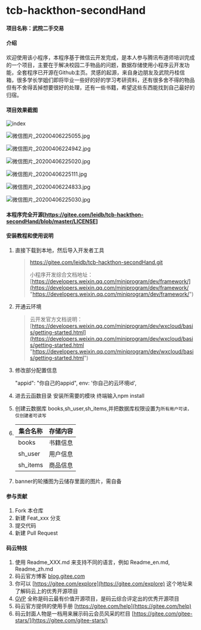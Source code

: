 # tcb-hackthon-secondHand

#### 项目名称：武院二手交易

#### 介绍

​		欢迎使用该小程序，本程序基于微信云开发完成，是本人参与腾讯布道师培训完成的一个项目，主要在于解决校园二手物品的问题，数据存储使用小程序云开发功能，全套程序已开源在Github主页。灵感的起源，来自身边朋友及武院丹桂信箱，很多学长学姐们即将毕业一些好的好的学习考研资料，还有很多舍不得的物品但有不舍得丢掉想要很好的处理，还有一些书籍，希望这些东西能找到自己最好的归宿。

#### 项目效果截图
![index](https://ww1.sinaimg.cn/large/005W6BOngy1gdkfs07qs4j30u01s6mzm.jpg)

![微信图片_20200406225055.jpg](https://ww1.sinaimg.cn/large/005W6BOngy1gdkfs07qs4j30u01s6mzm.jpg)

![微信图片_20200406224942.jpg](https://ww1.sinaimg.cn/large/005W6BOngy1gdkfu4gc53j30u01s6dh6.jpg)

![微信图片_20200406225020.jpg](https://ww1.sinaimg.cn/large/005W6BOngy1gdkfuqg59mj30u01s6gmu.jpg)

![微信图片_20200406225111.jpg](https://ww1.sinaimg.cn/large/005W6BOngy1gdkfvgyqdoj30u01s6wfu.jpg)

![微信图片_20200406224833.jpg](https://ww1.sinaimg.cn/large/005W6BOngy1gdkfvwarnjj30u01s6q64.jpg)

![微信图片_20200406225030.jpg](https://ww1.sinaimg.cn/large/005W6BOngy1gdkfwnpphlj30u01s6ta9.jpg)

#### 本程序完全开源[https://gitee.com/leidb/tcb-hackthon-secondHand/blob/master/LICENSE]


#### 安装教程和使用说明

1. 直接下载到本地，然后导入开发者工具

   > https://gitee.com/leidb/tcb-hackthon-secondHand.git
   >
   > 小程序开发综合文档地址：[https://developers.weixin.qq.com/miniprogram/dev/framework/](https://developers.weixin.qq.com/miniprogram/dev/framework/ "https://developers.weixin.qq.com/miniprogram/dev/framework/")

2. 开通云环境

   > 云开发官方文档说明：[https://developers.weixin.qq.com/miniprogram/dev/wxcloud/basis/getting-started.html](https://developers.weixin.qq.com/miniprogram/dev/wxcloud/basis/getting-started.html "https://developers.weixin.qq.com/miniprogram/dev/wxcloud/basis/getting-started.html")

3. 修改部分配置信息

   	"appid": "你自己的appid",
      	    env: '你自己的云环境id',

4. 进去云函数目录 安装所需要的模块 终端输入npm install

5. 创建云数据库 books,sh_user,sh_items,并把数据库权限设置为`所有用户可读，仅创建者可读写`

6. | 集合名称 | 存储内容 |
   | -------- | -------- |
   | books    | 书籍信息 |
   | sh_user  | 用户信息 |
   | sh_items | 商品信息 |

7. banner的轮播图为云储存里面的图片，需自备

   

#### 



#### 参与贡献

1.  Fork 本仓库
2.  新建 Feat_xxx 分支
3.  提交代码
4.  新建 Pull Request


#### 码云特技

1.  使用 Readme\_XXX.md 来支持不同的语言，例如 Readme\_en.md, Readme\_zh.md
2.  码云官方博客 [blog.gitee.com](https://blog.gitee.com)
3.  你可以 [https://gitee.com/explore](https://gitee.com/explore) 这个地址来了解码云上的优秀开源项目
4.  [GVP](https://gitee.com/gvp) 全称是码云最有价值开源项目，是码云综合评定出的优秀开源项目
5.  码云官方提供的使用手册 [https://gitee.com/help](https://gitee.com/help)
6.  码云封面人物是一档用来展示码云会员风采的栏目 [https://gitee.com/gitee-stars/](https://gitee.com/gitee-stars/)
